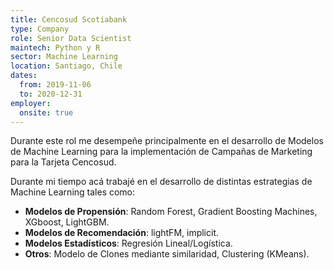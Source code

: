 ```yaml
---
title: Cencosud Scotiabank
type: Company
role: Senior Data Scientist
maintech: Python y R
sector: Machine Learning
location: Santiago, Chile
dates:
  from: 2019-11-06
  to: 2020-12-31
employer:
  onsite: true
---
```


Durante este rol me desempeñe principalmente en el desarrollo de Modelos de Machine Learning para la implementación de Campañas de Marketing para la Tarjeta Cencosud.

Durante mi tiempo acá trabajé en el desarrollo de distintas estrategias de Machine Learning tales como:

* **Modelos de Propensión**: Random Forest, Gradient Boosting Machines, XGboost, LightGBM.
* **Modelos de Recomendación**: lightFM, implicit.
* **Modelos Estadísticos**: Regresión Lineal/Logística.
* **Otros**: Modelo de Clones mediante similaridad, Clustering (KMeans).

